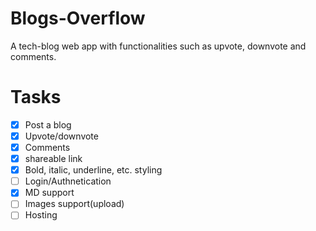 # Blogs-Overflow
A tech-blog web app with functionalities such as upvote, downvote and comments.

# Tasks
- [x] Post a blog
- [x] Upvote/downvote
- [x] Comments
- [x] shareable link
- [x] Bold, italic, underline, etc. styling
- [ ] Login/Authnetication
- [x] MD support
- [ ] Images support(upload)
- [ ] Hosting
